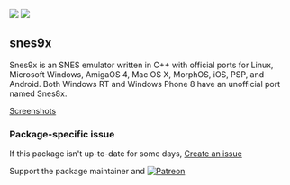 [![](https://img.shields.io/chocolatey/v/snes9x?color=green&label=snes9x)](https://chocolatey.org/packages/snes9x) [![](https://img.shields.io/chocolatey/dt/snes9x)](https://chocolatey.org/packages/snes9x)

## snes9x
Snes9x is an SNES emulator written in C++ with official ports for Linux, Microsoft Windows, 
AmigaOS 4, Mac OS X, MorphOS, iOS, PSP, and Android. Both Windows RT and Windows Phone 8 
have an unofficial port named Snes8x.

[Screenshots](http://www.snes9x.com/screenshots.asp)

### Package-specific issue
If this package isn't up-to-date for some days, [Create an issue](https://github.com/tunisiano187/Chocolatey-packages/issues/new/choose)

Support the package maintainer and [![Patreon](https://cdn.jsdelivr.net/gh/tunisiano187/Chocolatey-packages@d15c4e19c709e7148588d4523ffc6dd3cd3c7e5e/icons/patreon.png)](https://www.patreon.com/bePatron?u=39585820)
